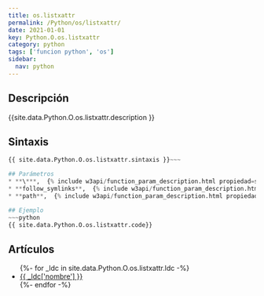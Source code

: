 ```yaml
---
title: os.listxattr
permalink: /Python/os/listxattr/
date: 2021-01-01
key: Python.O.os.listxattr
category: python
tags: ['funcion python', 'os']
sidebar: 
  nav: python
---
```


## Descripción
{{site.data.Python.O.os.listxattr.description }}

## Sintaxis
~~~python
{{ site.data.Python.O.os.listxattr.sintaxis }}~~~

## Parámetros
* **\***,  {% include w3api/function_param_description.html propiedad=site.data.Python.O.os.listxattr valor="*" %}
* **follow_symlinks**,  {% include w3api/function_param_description.html propiedad=site.data.Python.O.os.listxattr valor="follow_symlinks" %}
* **path**,  {% include w3api/function_param_description.html propiedad=site.data.Python.O.os.listxattr valor="path" %}

## Ejemplo
~~~python
{{ site.data.Python.O.os.listxattr.code}}
~~~

## Artículos
<ul>
{%- for _ldc in site.data.Python.O.os.listxattr.ldc -%}
   <li>
       <a href="{{_ldc['url'] }}">{{ _ldc['nombre'] }}</a>
   </li>
{%- endfor -%}
</ul>
